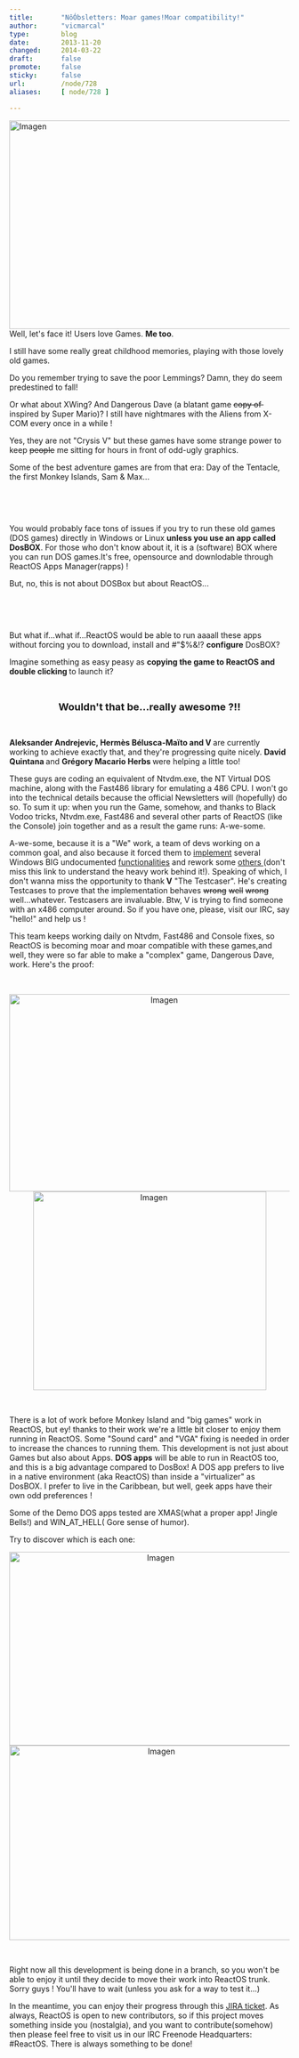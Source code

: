 ```yaml
---
title:       "NôÓbsletters: Moar games!Moar compatibility!"
author:      "vicmarcal"
type:        blog
date:        2013-11-20
changed:     2014-03-22
draft:       false
promote:     false
sticky:      false
url:         /node/728
aliases:     [ node/728 ]

---
```


<p><img alt="Imagen" class="imgp_img" src="/sites/default/files/imagepicker/14095/Msdos3.png" style="float: left;" height="375" width="561"></p><p>Well, let's face it! Users love Games. <strong>Me too</strong>.</p><p>I still have some really great childhood memories, playing with those lovely old games.</p><p>Do you remember trying to save the poor Lemmings? Damn, they do seem predestined to fall!&nbsp;</p><p>Or what about XWing? And Dangerous Dave (a blatant game <strike>copy of&nbsp;</strike> inspired by Super Mario)? I still have nightmares with the Aliens from X-COM every once in a while !</p><p>Yes, they are not "Crysis V" but these games have some strange power to keep <strike>people</strike> me sitting for hours in front of odd-ugly graphics.</p><p>Some of the best adventure games are from that era: Day of the Tentacle, the first Monkey Islands, Sam &amp; Max...</p><p>&nbsp;</p><p>&nbsp;</p><p>You would probably face tons of issues if you try to run these old games (DOS games) directly in Windows or Linux <strong>unless you use an app called DosBOX</strong>. For those who don't know about it, it is a (software) BOX where you can run DOS games.It's free, opensource and downlodable through ReactOS Apps Manager(rapps) !</p><p>But, no, this is not about DOSBox but about ReactOS...</p><p>&nbsp;</p><p>&nbsp;</p><p><!--break--></p><p>But what if...what if...ReactOS would be able to run aaaall these apps without forcing you to download, install and #"$%&amp;!? <strong>configure</strong> DosBOX?</p><p>Imagine something as easy peasy as <strong>copying the game to ReactOS and double clicking </strong>to launch it?</p><p>&nbsp;</p><p style="text-align: center;"><strong><span style="font-size:18px;">Wouldn't that be...really awesome ?!!</span></strong></p><p style="text-align: center;">&nbsp;</p><p><strong><span>Aleksander Andrejevic, Hermès Bélusca-Maïto</span> and V </strong>are currently working to achieve exactly that, and they're progressing quite nicely. <strong>David Quintana </strong>and <strong><span>Grégory Macario Herbs </span></strong>were helping a little too!</p><p>These guys are coding an equivalent of Ntvdm.exe, the NT Virtual DOS machine, along with the Fast486 library for emulating a 486 CPU. I won't go into the technical details because the official Newsletters will (hopefully) do so. To sum it up: when you run the Game, somehow, and thanks to Black Vodoo tricks, Ntvdm.exe, Fast486 and several other parts of ReactOS (like the Console) join together and as a result the game runs: A-we-some.&nbsp;</p><p>A-we-some, because it is a "We" work, a team of devs working on a common goal, and also because it forced them to <a href="http://git.reactos.org/?p=reactos.git;a=commit;h=18af15263787d67c28cf96fa6a0d9cf27d9ebb34">implement</a> several Windows BIG undocumented <a href="http://blog.airesoft.co.uk/2012/10/things-ms-can-do-that-they-dont-tell-you-about-console-graphics/">functionalities</a> and rework some <a href="http://git.reactos.org/?p=reactos.git;a=commit;h=d132a09e69c201092e21818568cfd4844f1a5eab">others </a>(don't miss this link to understand the heavy work behind it!). Speaking of which, I don't wanna miss the opportunity to thank<strong> V</strong> "The Testcaser". He's creating Testcases to prove that the implementation behaves <strike>wrong</strike> <strike>well</strike> <strike>wrong </strike>well...whatever. Testcasers are invaluable. Btw, V is trying to find someone with an x486 computer around. So if you have one, please, visit our IRC, say "hello!" and help us !</p><p>This team keeps working daily on Ntvdm, Fast486 and Console fixes, so ReactOS is becoming moar and moar compatible with these games,and well, they were so far able to make a "complex" game, Dangerous Dave, work. Here's the proof:</p><p>&nbsp;</p><center><p><img alt="Imagen" class="imgp_img" src="/sites/default/files/imagepicker/14095/dave_lost.png" height="355" width="541"><img alt="Imagen" class="imgp_img" src="/sites/default/files/imagepicker/14095/dave_ros.png" height="357" width="419"></p></center><p>&nbsp;</p><p>There is a lot of work before Monkey Island and "big games" work in ReactOS, but ey! thanks to their work we're a little bit closer to enjoy them running in ReactOS. Some "Sound card" and "VGA" fixing is needed in order to increase the chances to running them. This development is not just about Games but also about Apps. <strong>DOS apps</strong> will be able to run in ReactOS too, and this is a big advantage compared to DosBox! A DOS app prefers to live in a native environment (aka ReactOS) than inside a "virtualizer" as DosBOX. I prefer to live in the Caribbean, but well, geek apps have their own odd preferences !</p><p>Some of the Demo DOS apps tested are XMAS(what a proper app! Jingle Bells!) and WIN_AT_HELL( Gore sense of humor).</p><p>Try to discover which is each one:</p><center><p><img alt="Imagen" class="imgp_img" src="/sites/default/files/imagepicker/14095/xmas.png" height="348" width="528"><img alt="Imagen" class="imgp_img" src="/sites/default/files/imagepicker/14095/win_at_hell.png" height="350" width="531"></p></center><p>&nbsp;</p><p>Right now all this development is being done in a branch, so you won't be able to enjoy it until they decide to move their work into ReactOS trunk. Sorry guys ! You'll have to wait (unless you ask for a way to test it...)</p><p>In the meantime, you can enjoy their progress through this <a href="https://jira.reactos.org/browse/CORE-7250" target="_blank">JIRA ticket</a>. As always, ReactOS is open to new contributors, so if this project moves something inside you (nostalgia), and you want to contribute(somehow) then please feel free to visit us in our IRC Freenode Headquarters: #ReactOS. There is always something to be done!</p><p>&nbsp;</p><p>&nbsp;</p><p>&nbsp;</p><p>&nbsp;</p><p>&nbsp;</p><p>&nbsp;</p><p>&nbsp;</p><p>&nbsp;</p><p>&nbsp;</p><p>&nbsp;</p>
